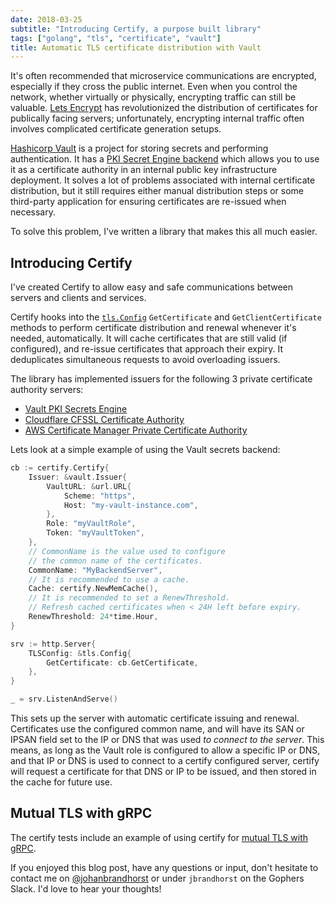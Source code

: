 ```yaml
---
date: 2018-03-25
subtitle: "Introducing Certify, a purpose built library"
tags: ["golang", "tls", "certificate", "vault"]
title: Automatic TLS certificate distribution with Vault
---
```


It's often recommended that microservice communications are encrypted,
especially if they cross the public internet. Even when you control
the network, whether virtually or physically, encrypting traffic
can still be valuable. [Lets Encrypt](https://letsencrypt.org/) has
revolutionized the distribution of certificates for publically
facing servers; unfortunately, encrypting internal traffic
often involves complicated certificate generation setups.

[Hashicorp Vault](https://www.vaultproject.io/) is a project for storing
secrets and performing authentication. It has a
[PKI Secret Engine backend](https://www.vaultproject.io/docs/secrets/pki/index.html)
which allows you to use it as a certificate authority in an internal
public key infrastructure deployment. It solves a lot of problems
associated with internal certificate distribution, but it still
requires either manual distribution steps or some third-party
application for ensuring certificates are re-issued when necessary.

To solve this problem, I've written a library that makes this all much easier.

## Introducing Certify

I've created Certify to allow easy and safe communications between servers
and clients and services.

Certify hooks into the [`tls.Config`](https://golang.org/pkg/crypto/tls/#Config)
`GetCertificate` and `GetClientCertificate` methods to perform certificate
distribution and renewal whenever it's needed, automatically. It will cache
certificates that are still valid (if configured), and re-issue certificates
that approach their expiry. It deduplicates simultaneous requests to avoid
overloading issuers.

The library has implemented issuers for the following 3 private certificate
authority servers:

- [Vault PKI Secrets Engine](https://vaultproject.io)
- [Cloudflare CFSSL Certificate Authority](https://cfssl.org/)
- [AWS Certificate Manager Private Certificate Authority](https://aws.amazon.com/certificate-manager/private-certificate-authority/)

Lets look at a simple example of using the Vault secrets backend:

```go
cb := certify.Certify{
    Issuer: &vault.Issuer{
        VaultURL: &url.URL{
            Scheme: "https",
            Host: "my-vault-instance.com",
        },
        Role: "myVaultRole",
        Token: "myVaultToken",
    },
    // CommonName is the value used to configure
    // the common name of the certificates.
    CommonName: "MyBackendServer",
    // It is recommended to use a cache.
    Cache: certify.NewMemCache(),
    // It is recommended to set a RenewThreshold.
    // Refresh cached certificates when < 24H left before expiry.
    RenewThreshold: 24*time.Hour,
}

srv := http.Server{
    TLSConfig: &tls.Config{
        GetCertificate: cb.GetCertificate,
    },
}

_ = srv.ListenAndServe()
```

This sets up the server with automatic certificate issuing
and renewal. Certificates use the configured common name,
and will have its SAN or IPSAN field set to the IP or DNS
that was used _to connect to the server_. This means, as long
as the Vault role is configured to allow a specific IP or DNS,
and that IP or DNS is used to connect to a certify configured
server, certify will request a certificate for that DNS or IP
to be issued, and then stored in the cache for future use.

## Mutual TLS with gRPC

The certify tests include an example of using certify
for [mutual TLS with gRPC](https://github.com/johanbrandhorst/certify/blob/5def22fb72640efe80dacb27b57929411248af8e/issuers/vault/vault_test.go#L158).

If you enjoyed this blog post, have any questions or input, don't hesitate to
contact me on [@johanbrandhorst](https://twitter.com/JohanBrandhorst) or
under `jbrandhorst` on the Gophers Slack. I'd love to hear your thoughts!
